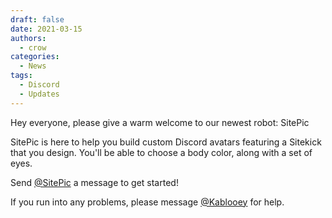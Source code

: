 ```yaml
---
draft: false
date: 2021-03-15 
authors:
  - crow
categories:
  - News
tags:
  - Discord
  - Updates
---
```


Hey everyone, please give a warm welcome to our newest robot: SitePic

SitePic is here to help you build custom Discord avatars featuring a Sitekick that you design. You'll be able to choose a body color, along with a set of eyes.

Send [@SitePic](https://discord.com/channels/@me/769179649644691457) a message to get started!

If you run into any problems, please message [@Kablooey](https://discord.com/channels/@me/653394550580183050) for help.